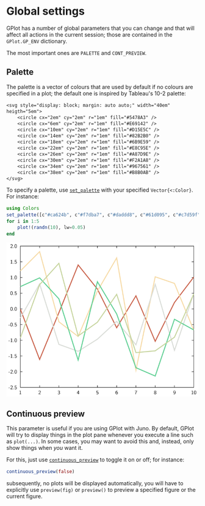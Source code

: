 # Global settings

GPlot has a number of global parameters that you can change and that will affect all actions in the current session; those are contained in the `GPlot.GP_ENV` dictionary.

The most important ones are `PALETTE` and `CONT_PREVIEW`.

## Palette

The palette is a vector of colours that are used by default if no colours are specified in a plot; the default one is inspired by Tableau's 10-2 palette:

```@raw html
<svg style="display: block; margin: auto auto;" width="40em" heigth="5em">
	<circle cx="2em" cy="2em" r="1em" fill="#5478A3" />
	<circle cx="6em" cy="2em" r="1em" fill="#E69142" />
	<circle cx="10em" cy="2em" r="1em" fill="#D15E5C" />
	<circle cx="14em" cy="2em" r="1em" fill="#82B2B0" />
	<circle cx="18em" cy="2em" r="1em" fill="#6B9E59" />
	<circle cx="22em" cy="2em" r="1em" fill="#E8C95E" />
	<circle cx="26em" cy="2em" r="1em" fill="#A87D9E" />
	<circle cx="30em" cy="2em" r="1em" fill="#F2A1A8" />
	<circle cx="34em" cy="2em" r="1em" fill="#967561" />
	<circle cx="38em" cy="2em" r="1em" fill="#B8B0AB" />
</svg>
```

To specify a palette, use [`set_palette`](@ref) with your specified `Vector{<:Color}`.
For instance:


```julia
using Colors
set_palette([c"#ca624b", c"#f7dba7", c"#daddd8", c"#61d095", c"#c7d59f"])
for i in 1:5
    plot!(randn(10), lw=0.05)
end
```

![](../exgen/out/glob_1.svg)



## Continuous preview

This parameter is useful if you are using GPlot with Juno.
By default, GPlot will try to display things in the plot pane whenever you execute a line such as `plot(...)`.
In some cases, you may want to avoid this and, instead, only show things when _you_ want it.

For this, just use [`continuous_preview`](@ref) to toggle it on or off; for instance:

```julia
continuous_preview(false)
```

subsequently, no plots will be displayed automatically, you will have to explicitly use `preview(fig)` or `preview()` to preview a specified figure or the current figure.
